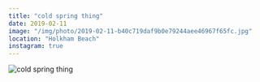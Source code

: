 ```yaml
---
title: "cold spring thing"
date: 2019-02-11
image: "/img/photo/2019-02-11-b40c719daf9b0e79244aee46967f65fc.jpg"
location: "Holkham Beach"
instagram: true
---
```


![cold spring thing](/img/photo/2019-02-11-b40c719daf9b0e79244aee46967f65fc.jpg)
